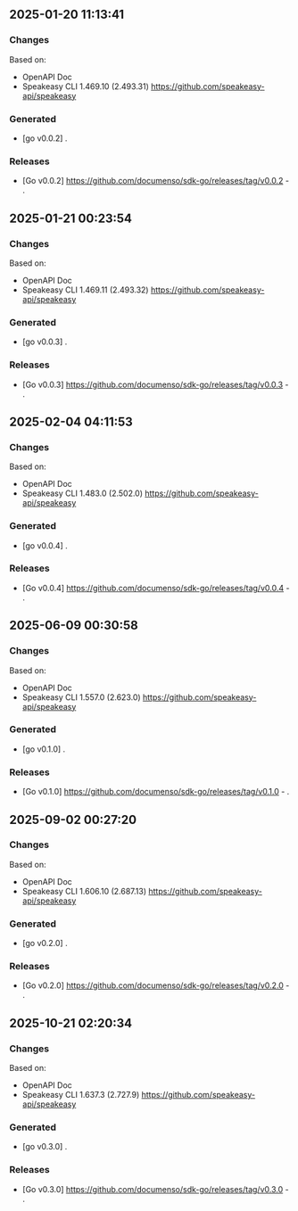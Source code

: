 

## 2025-01-20 11:13:41
### Changes
Based on:
- OpenAPI Doc  
- Speakeasy CLI 1.469.10 (2.493.31) https://github.com/speakeasy-api/speakeasy
### Generated
- [go v0.0.2] .
### Releases
- [Go v0.0.2] https://github.com/documenso/sdk-go/releases/tag/v0.0.2 - .

## 2025-01-21 00:23:54
### Changes
Based on:
- OpenAPI Doc  
- Speakeasy CLI 1.469.11 (2.493.32) https://github.com/speakeasy-api/speakeasy
### Generated
- [go v0.0.3] .
### Releases
- [Go v0.0.3] https://github.com/documenso/sdk-go/releases/tag/v0.0.3 - .

## 2025-02-04 04:11:53
### Changes
Based on:
- OpenAPI Doc  
- Speakeasy CLI 1.483.0 (2.502.0) https://github.com/speakeasy-api/speakeasy
### Generated
- [go v0.0.4] .
### Releases
- [Go v0.0.4] https://github.com/documenso/sdk-go/releases/tag/v0.0.4 - .

## 2025-06-09 00:30:58
### Changes
Based on:
- OpenAPI Doc  
- Speakeasy CLI 1.557.0 (2.623.0) https://github.com/speakeasy-api/speakeasy
### Generated
- [go v0.1.0] .
### Releases
- [Go v0.1.0] https://github.com/documenso/sdk-go/releases/tag/v0.1.0 - .

## 2025-09-02 00:27:20
### Changes
Based on:
- OpenAPI Doc  
- Speakeasy CLI 1.606.10 (2.687.13) https://github.com/speakeasy-api/speakeasy
### Generated
- [go v0.2.0] .
### Releases
- [Go v0.2.0] https://github.com/documenso/sdk-go/releases/tag/v0.2.0 - .

## 2025-10-21 02:20:34
### Changes
Based on:
- OpenAPI Doc  
- Speakeasy CLI 1.637.3 (2.727.9) https://github.com/speakeasy-api/speakeasy
### Generated
- [go v0.3.0] .
### Releases
- [Go v0.3.0] https://github.com/documenso/sdk-go/releases/tag/v0.3.0 - .